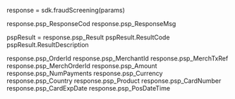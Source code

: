 response = sdk.fraudScreening(params)

response.psp_ResponseCod
response.psp_ResponseMsg

pspResult = response.psp_Result
pspResult.ResultCode
pspResult.ResultDescription

response.psp_OrderId
response.psp_MerchantId
response.psp_MerchTxRef
response.psp_MerchOrderId
response.psp_Amount
response.psp_NumPayments
response.psp_Currency
response.psp_Country
response.psp_Product
response.psp_CardNumber
response.psp_CardExpDate
response.psp_PosDateTime
